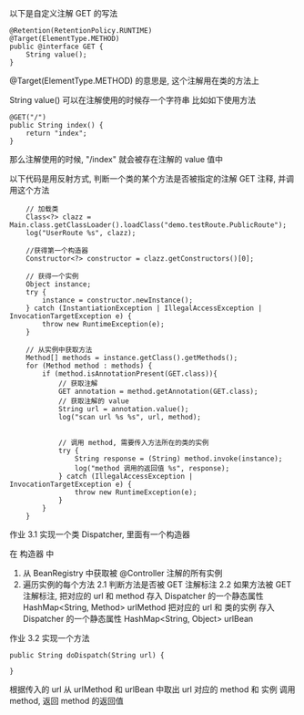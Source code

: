 以下是自定义注解 GET 的写法

```
@Retention(RetentionPolicy.RUNTIME)
@Target(ElementType.METHOD)
public @interface GET {
    String value();
}
```


@Target(ElementType.METHOD) 的意思是, 这个注解用在类的方法上

String value() 可以在注解使用的时候存一个字符串
比如如下使用方法
```
@GET("/")
public String index() {
    return "index";
}
```

那么注解使用的时候, "/index" 就会被存在注解的 value 值中



以下代码是用反射方式, 判断一个类的某个方法是否被指定的注解 GET 注释, 并调用这个方法

```
    // 加载类
    Class<?> clazz = Main.class.getClassLoader().loadClass("demo.testRoute.PublicRoute");
    log("UserRoute %s", clazz);

    //获得第一个构造器
    Constructor<?> constructor = clazz.getConstructors()[0];
    
    // 获得一个实例
    Object instance;
    try {
        instance = constructor.newInstance();
    } catch (InstantiationException | IllegalAccessException | InvocationTargetException e) {
        throw new RuntimeException(e);
    }
    
    // 从实例中获取方法
    Method[] methods = instance.getClass().getMethods();
    for (Method method : methods) {
        if (method.isAnnotationPresent(GET.class)){
            // 获取注解
            GET annotation = method.getAnnotation(GET.class);
            // 获取注解的 value
            String url = annotation.value();
            log("scan url %s %s", url, method);
            
            
            // 调用 method, 需要传入方法所在的类的实例
            try {
                String response = (String) method.invoke(instance);
                log("method 调用的返回值 %s", response);
            } catch (IllegalAccessException | InvocationTargetException e) {
                throw new RuntimeException(e);
            }
        }
    }
```





作业 3.1
实现一个类 Dispatcher, 里面有一个构造器

在 构造器 中
1. 从 BeanRegistry 中获取被 @Controller 注解的所有实例
2. 遍历实例的每个方法
    2.1 判断方法是否被 GET 注解标注
    2.2 如果方法被 GET 注解标注, 
    把对应的 url 和 method 存入 Dispatcher 的一个静态属性 HashMap<String, Method> urlMethod
    把对应的 url 和 类的实例 存入 Dispatcher 的一个静态属性 HashMap<String, Object> urlBean


作业 3.2
实现一个方法             
```
public String doDispatch(String url) {

}
```
根据传入的 url
从 urlMethod 和 urlBean 中取出 url 对应的 method 和 实例
调用 method, 返回 method 的返回值
